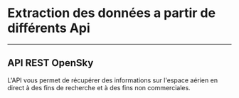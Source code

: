 # Extraction des données a partir de différents Api
--------------------------------------------------------------------------------------
## API REST OpenSky
L'API vous permet de récupérer des informations sur l'espace aérien en direct à des fins de recherche et à des fins non commerciales.  

